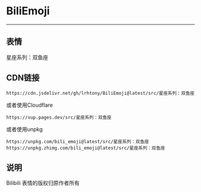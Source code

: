 # BiliEmoji
---
## 表情
星座系列：双鱼座
## CDN链接
```
https://cdn.jsdelivr.net/gh/lrhtony/BiliEmoji@latest/src/星座系列：双鱼座
```
或者使用Cloudflare
```
https://vup.pages.dev/src/星座系列：双鱼座
```
或者使用unpkg
```
https://unpkg.com/bili_emoji@latest/src/星座系列：双鱼座
https://unpkg.zhimg.com/bili_emoji@latest/src/星座系列：双鱼座
```
## 说明
Bilibili 表情的版权归原作者所有
